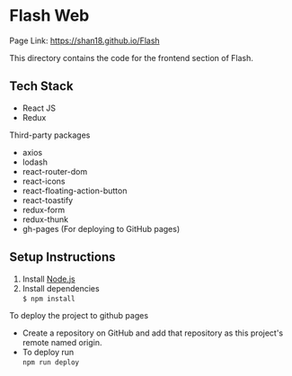 # Flash Web

Page Link: https://shan18.github.io/Flash

This directory contains the code for the frontend section of Flash.

## Tech Stack

- React JS
- Redux

Third-party packages

- axios
- lodash
- react-router-dom
- react-icons
- react-floating-action-button
- react-toastify
- redux-form
- redux-thunk
- gh-pages (For deploying to GitHub pages)

## Setup Instructions

1. Install [Node.js](https://nodejs.org/en/)
2. Install dependencies  
   `$ npm install`

To deploy the project to github pages

- Create a repository on GitHub and add that repository as this project's remote named origin.
- To deploy run  
   `npm run deploy`
